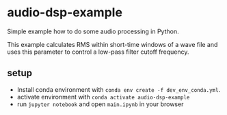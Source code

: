 # audio-dsp-example
Simple example how to do some audio processing in Python. 

This example calculates RMS within short-time windows of a wave file and uses this parameter to control a low-pass filter cutoff frequency.

## setup
* Install conda environment with `conda env create -f dev_env_conda.yml`.
* activate environment with `conda activate audio-dsp-example`
* run `jupyter notebook` and open `main.ipynb` in your browser

